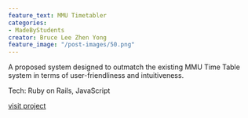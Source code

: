 ```yaml
---
feature_text: MMU Timetabler
categories:
- MadeByStudents
creator: Bruce Lee Zhen Yong
feature_image: "/post-images/50.png"
---
```


A proposed system designed to outmatch the existing MMU Time Table system in terms of user-friendliness and intuitiveness.

Tech: Ruby on Rails, JavaScript

[visit project](https://mmutimetabler.herokuapp.com)
